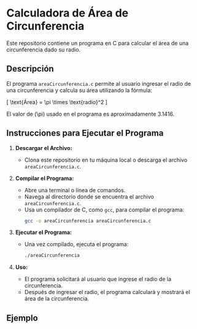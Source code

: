 # Calculadora de Área de Circunferencia

Este repositorio contiene un programa en C para calcular el área de una circunferencia dado su radio.

## Descripción

El programa `areaCircunferencia.c` permite al usuario ingresar el radio de una circunferencia y calcula su área utilizando la fórmula:

\[ \text{Área} = \pi \times \text{radio}^2 \]

El valor de \(\pi\) usado en el programa es aproximadamente 3.1416.

## Instrucciones para Ejecutar el Programa

1. **Descargar el Archivo:**
   - Clona este repositorio en tu máquina local o descarga el archivo `areaCircunferencia.c`.

2. **Compilar el Programa:**
   - Abre una terminal o línea de comandos.
   - Navega al directorio donde se encuentra el archivo `areaCircunferencia.c`.
   - Usa un compilador de C, como `gcc`, para compilar el programa:
     ```bash
     gcc -o areaCircunferencia areaCircunferencia.c
     ```

3. **Ejecutar el Programa:**
   - Una vez compilado, ejecuta el programa:
     ```bash
     ./areaCircunferencia
     ```

4. **Uso:**
   - El programa solicitará al usuario que ingrese el radio de la circunferencia.
   - Después de ingresar el radio, el programa calculará y mostrará el área de la circunferencia.

## Ejemplo

